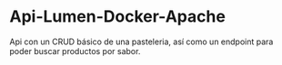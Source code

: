# Api-Lumen-Docker-Apache
Api con un CRUD básico de una pasteleria, así como un endpoint para poder buscar productos por sabor. 
